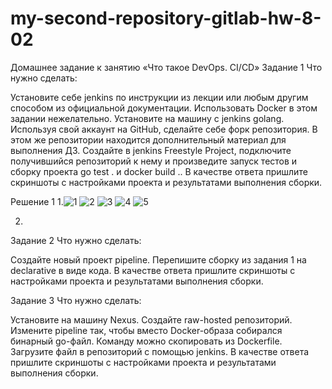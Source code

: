 # my-second-repository-gitlab-hw-8-02
Домашнее задание к занятию «Что такое DevOps. СI/СD»
Задание 1
Что нужно сделать:

Установите себе jenkins по инструкции из лекции или любым другим способом из официальной документации. Использовать Docker в этом задании нежелательно.
Установите на машину с jenkins golang.
Используя свой аккаунт на GitHub, сделайте себе форк репозитория. В этом же репозитории находится дополнительный материал для выполнения ДЗ.
Создайте в jenkins Freestyle Project, подключите получившийся репозиторий к нему и произведите запуск тестов и сборку проекта go test . и docker build ..
В качестве ответа пришлите скриншоты с настройками проекта и результатами выполнения сборки.

Решение 1
1.![1](https://github.com/user-attachments/assets/6698bfaa-17e7-4c9a-87d6-bb8154700785)
![2](https://github.com/user-attachments/assets/c9a56cfd-eb4a-46e8-b305-b6fb24ecb268)
![3](https://github.com/user-attachments/assets/9891b0e9-6a71-436e-82cf-3ac48a3c3278)
![4](https://github.com/user-attachments/assets/dc19caad-24fb-447c-8a95-199389baf20b)
![5](https://github.com/user-attachments/assets/28b0eda7-d92b-40d0-bcce-e193376b1c06)


2.

Задание 2
Что нужно сделать:

Создайте новый проект pipeline.
Перепишите сборку из задания 1 на declarative в виде кода.
В качестве ответа пришлите скриншоты с настройками проекта и результатами выполнения сборки.

Задание 3
Что нужно сделать:

Установите на машину Nexus.
Создайте raw-hosted репозиторий.
Измените pipeline так, чтобы вместо Docker-образа собирался бинарный go-файл. Команду можно скопировать из Dockerfile.
Загрузите файл в репозиторий с помощью jenkins.
В качестве ответа пришлите скриншоты с настройками проекта и результатами выполнения сборки.
